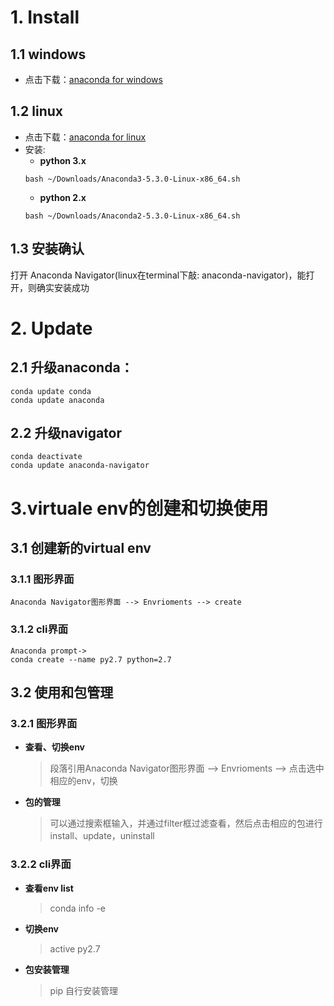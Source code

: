 
# 1. Install
## 1.1 windows
- 点击下载：[anaconda for windows](https://www.anaconda.com/distribution/#windows)
## 1.2 linux
- 点击下载：[anaconda for linux](https://www.anaconda.com/download/#linux)
- 安装:
  + **python 3.x**
  ```
  bash ~/Downloads/Anaconda3-5.3.0-Linux-x86_64.sh
  ```
  + **python 2.x**
  ```
  bash ~/Downloads/Anaconda2-5.3.0-Linux-x86_64.sh
  ```
## 1.3 安装确认
打开 Anaconda Navigator(linux在terminal下敲: anaconda-navigator)，能打开，则确实安装成功

# 2. Update
## 2.1 **升级anaconda**：
```
conda update conda
conda update anaconda
```
## 2.2 **升级navigator**
```
conda deactivate
conda update anaconda-navigator
```
# 3.virtuale env的创建和切换使用
## 3.1 创建新的virtual env
### 3.1.1 图形界面
    Anaconda Navigator图形界面 --> Envrioments --> create
### 3.1.2 cli界面
    Anaconda prompt->
    conda create --name py2.7 python=2.7
## 3.2 使用和包管理
### 3.2.1 图形界面
- **查看、切换env**
  > 段落引用Anaconda Navigator图形界面 --> Envrioments --> 点击选中相应的env，切换
- **包的管理**
  > 可以通过搜索框输入，并通过filter框过滤查看，然后点击相应的包进行install、update，uninstall
### 3.2.2 cli界面
- **查看env list**
    > conda info -e
- **切换env**
    > active py2.7
- **包安装管理**
    > pip 自行安装管理
